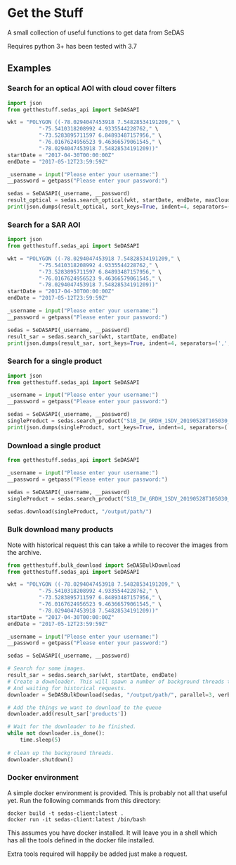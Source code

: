# Get the Stuff

A small collection of useful functions to get data from SeDAS

Requires python 3+ has been tested with 3.7

## Examples

### Search for an optical AOI with cloud cover filters

```python
import json
from getthestuff.sedas_api import SeDASAPI

wkt = "POLYGON ((-78.0294047453918 7.54828534191209," \
          "-75.5410318208992 4.9335544228762," \
          "-73.5283895711597 6.84893487157956," \
          "-76.0167624956523 9.46366579061545," \
          "-78.0294047453918 7.54828534191209))"
startDate = "2017-04-30T00:00:00Z"
endDate = "2017-05-12T23:59:59Z"

_username = input("Please enter your username:")
__password = getpass("Please enter your password:")

sedas = SeDASAPI(_username, __password)
result_optical = sedas.search_optical(wkt, startDate, endDate, maxCloudPercent=50, minCloudPercent=25)
print(json.dumps(result_optical, sort_keys=True, indent=4, separators=(',', ': ')))
```

### Search for a SAR AOI

```python
import json
from getthestuff.sedas_api import SeDASAPI

wkt = "POLYGON ((-78.0294047453918 7.54828534191209," \
          "-75.5410318208992 4.9335544228762," \
          "-73.5283895711597 6.84893487157956," \
          "-76.0167624956523 9.46366579061545," \
          "-78.0294047453918 7.54828534191209))"
startDate = "2017-04-30T00:00:00Z"
endDate = "2017-05-12T23:59:59Z"

_username = input("Please enter your username:")
__password = getpass("Please enter your password:")

sedas = SeDASAPI(_username, __password)
result_sar = sedas.search_sar(wkt, startDate, endDate)
print(json.dumps(result_sar, sort_keys=True, indent=4, separators=(',', ': ')))
```

### Search for a single product

```python
import json
from getthestuff.sedas_api import SeDASAPI

_username = input("Please enter your username:")
__password = getpass("Please enter your password:")

sedas = SeDASAPI(_username, __password)
singleProduct = sedas.search_product("S1B_IW_GRDH_1SDV_20190528T105030_20190528T105055_016443_01EF3E_5E4F")
print(json.dumps(singleProduct, sort_keys=True, indent=4, separators=(',', ': ')))```
```

### Download a single product

```python
from getthestuff.sedas_api import SeDASAPI

_username = input("Please enter your username:")
__password = getpass("Please enter your password:")

sedas = SeDASAPI(_username, __password)
singleProduct = sedas.search_product("S1B_IW_GRDH_1SDV_20190528T105030_20190528T105055_016443_01EF3E_5E4F")

sedas.download(singleProduct, "/output/path/")
```

### Bulk download many products
Note with historical request this can take a while to recover the images from the archive.
```python
from getthestuff.bulk_download import SeDASBulkDownload
from getthestuff.sedas_api import SeDASAPI

wkt = "POLYGON ((-78.0294047453918 7.54828534191209," \
          "-75.5410318208992 4.9335544228762," \
          "-73.5283895711597 6.84893487157956," \
          "-76.0167624956523 9.46366579061545," \
          "-78.0294047453918 7.54828534191209))"
startDate = "2017-04-30T00:00:00Z"
endDate = "2017-05-12T23:59:59Z"

_username = input("Please enter your username:")
__password = getpass("Please enter your password:")

sedas = SeDASAPI(_username, __password)

# Search for some images.
result_sar = sedas.search_sar(wkt, startDate, endDate)
# Create a downloader. This will spawn a number of background threads to actually do the downloading
# And waiting for historical requests.
downloader = SeDASBulkDownload(sedas, "/output/path/", parallel=3, verbose=True)

# Add the things we want to download to the queue
downloader.add(result_sar['products'])

# Wait for the downloader to be finished.
while not downloader.is_done():
    time.sleep(5)
    
# clean up the background threads.
downloader.shutdown()

```



### Docker environment

A simple docker environment is provided. This is probably not all that useful yet. 
Run the following commands from this directory:

```shell
docker build -t sedas-client:latest .
docker run -it sedas-client:latest /bin/bash
```

This assumes you have docker installed. It will leave you in a shell which has all the tools defined in the docker file 
installed.

Extra tools required will happily be added just make a request. 
